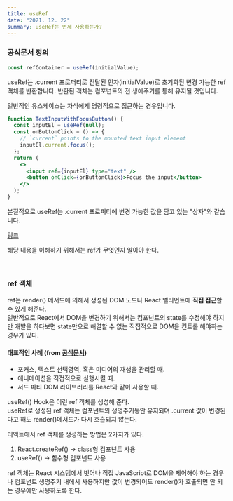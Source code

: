 ```yaml
---
title: useRef
date: "2021. 12. 22"
summary: useRef는 언제 사용하는가?
---
```



### 공식문서 정의

```jsx
const refContainer = useRef(initialValue);
```

useRef는 .current 프로퍼티로 전달된 인자(initialValue)로 초기화된 변경 가능한 ref 객체를 반환합니다. 반환된 객체는 컴포넌트의 전 생애주기를 통해 유지될 것입니다.   
   
일반적인 유스케이스는 자식에게 명령적으로 접근하는 경우입니다.

```jsx
function TextInputWithFocusButton() {
  const inputEl = useRef(null);
  const onButtonClick = () => {
    // `current` points to the mounted text input element
    inputEl.current.focus();
  };
  return (
    <>
      <input ref={inputEl} type="text" />
      <button onClick={onButtonClick}>Focus the input</button>
    </>
  );
}
```

본질적으로 useRef는 .current 프로퍼티에 변경 가능한 값을 담고 있는 "상자"와 같습니다.

[링크](https://ko.reactjs.org/docs/hooks-reference.html#useref)

해당 내용을 이해하기 위해서는 ref가 무엇인지 알아야 한다.

<br>

### ref 객체
ref는 render() 메서드에 의해서 생성된 DOM 노드나 React 엘리먼트에 **직접 접근**할 수 있게 해준다.   
일반적으로 React에서 DOM을 변경하기 위해서는 컴포넌트의 state를 수정해야 하지만 개발을 하다보면 state만으로 해결할 수 없는 직접적으로 DOM을 컨트롤 해야하는 경우가 있다.   

#### 대표적인 사례 (from [공식문서](https://ko.reactjs.org/docs/refs-and-the-dom.html#when-to-use-refs))
- 포커스, 텍스트 선택영역, 혹은 미디어의 재생을 관리할 때.
- 애니메이션을 직접적으로 실행시킬 때.
- 서드 파티 DOM 라이브러리를 React와 같이 사용할 때.

useRef() Hook은 이런 ref 객체를 생성해 준다.   
useRef로 생성된 ref 객체는 컴포넌트의 생명주기동안 유지되며 .current 값이 변경된다고 해도 render()메서드가 다시 호출되지 않는다.   

리액트에서 ref 객체를 생성하는 방법은 2가지가 있다. 
1. React.createRef() -> class형 컴포넌트 사용
2. useRef() -> 함수형 컴포넌트 사용

ref 객체는 React 시스템에서 벗어나 직접 JavaScript로 DOM을 제어해야 하는 경우나 컴포넌트 생명주기 내에서 사용하지만 값이 변경되어도 render()가 호출되면 안 되는 경우에만 사용하도록 한다.